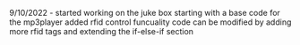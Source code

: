 9/10/2022 - started working on the juke box starting with a base code for the mp3player
added rfid control funcuality code can be modified by adding more rfid tags and extending the if-else-if section